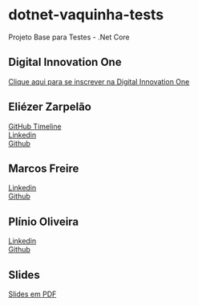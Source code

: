 # dotnet-vaquinha-testsProjeto Base para Testes - .Net Core  ## Digital Innovation One[Clique aqui para se inscrever na Digital Innovation One](https://digitalinnovation.one/sign-up?ref=H395IYS4Z6)  ## Eliézer Zarpelão[GitHub Timeline](https://elizarp.github.io/timeline/)  [Linkedin](http://br.linkedin.com/in/eliezerzarpelao)  [Github](https://github.com/elizarp) ## Marcos Freire[Linkedin](https://www.linkedin.com/in/marcos-freire-a73891125/)  [Github](https://github.com/marcosfreire) ## Plínio Oliveira[Linkedin](https://www.linkedin.com/in/pl%C3%ADnio-oliveira-65015115/)  [Github](https://github.com/pliniojmo)## Slides[Slides em PDF](TesteNetCore.pdf)